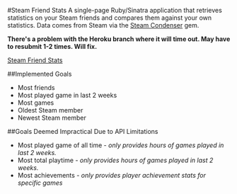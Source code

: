 #Steam Friend Stats
A single-page Ruby/Sinatra application that retrieves statistics on your Steam friends and compares them against your own statistics. Data comes from Steam via the [Steam Condenser](https://github.com/koraktor/steam-condenser-ruby) gem. 

**There's a problem with the Heroku branch where it will time out. May have to resubmit 1-2 times. Will fix.**

[Steam Friend Stats](https://steam-friend-stats.herokuapp.com/)


##Implemented Goals
* Most friends
* Most played game in last 2 weeks
* Most games
* Oldest Steam member
* Newest Steam member

##Goals Deemed Impractical Due to API Limitations
* Most played game of all time - *only provides hours of games played in last 2 weeks.*
* Most total playtime - *only provides hours of games played in last 2 weeks.*
* Most achievements - *only provides player achievement stats for specific games*

